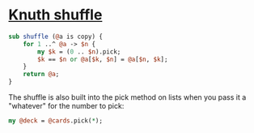 [1]: http://rosettacode.org/wiki/Knuth_shuffle

# [Knuth shuffle][1]

```perl
sub shuffle (@a is copy) {
    for 1 ..^ @a -> $n {
        my $k = (0 .. $n).pick;
        $k == $n or @a[$k, $n] = @a[$n, $k];
    }
    return @a;
}
```


The shuffle is also built into the pick method on lists when you pass it a "whatever" for the number to pick:

```perl
my @deck = @cards.pick(*);
```